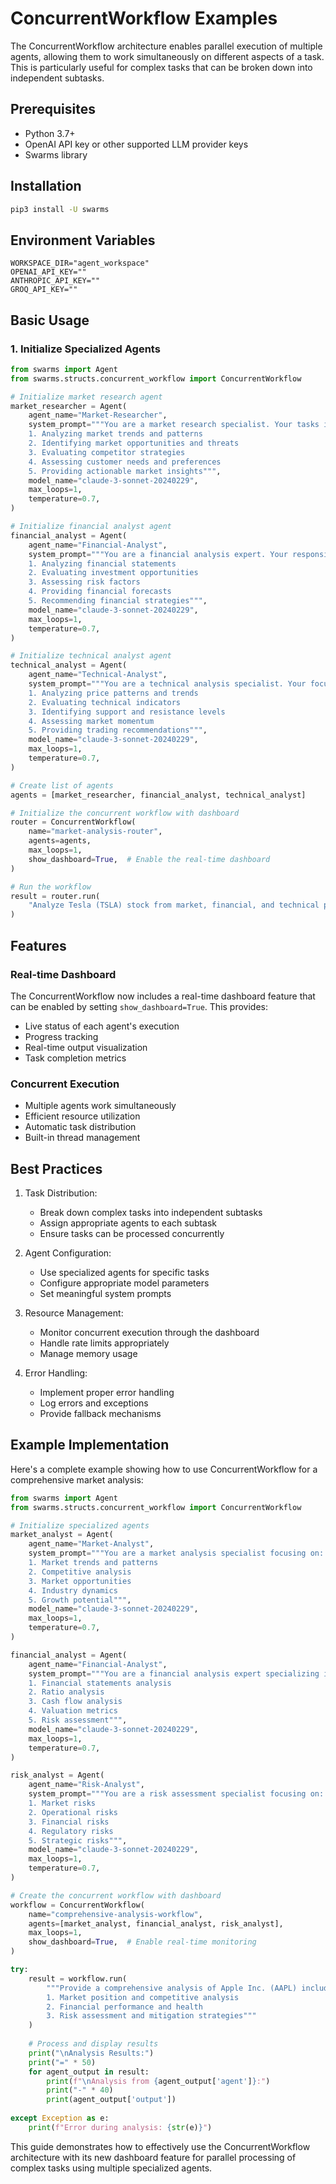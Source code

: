 # ConcurrentWorkflow Examples

The ConcurrentWorkflow architecture enables parallel execution of multiple agents, allowing them to work simultaneously on different aspects of a task. This is particularly useful for complex tasks that can be broken down into independent subtasks.

## Prerequisites

- Python 3.7+
- OpenAI API key or other supported LLM provider keys
- Swarms library

## Installation

```bash
pip3 install -U swarms
```

## Environment Variables

```plaintext
WORKSPACE_DIR="agent_workspace"
OPENAI_API_KEY=""
ANTHROPIC_API_KEY=""
GROQ_API_KEY=""
```

## Basic Usage

### 1. Initialize Specialized Agents

```python
from swarms import Agent
from swarms.structs.concurrent_workflow import ConcurrentWorkflow

# Initialize market research agent
market_researcher = Agent(
    agent_name="Market-Researcher",
    system_prompt="""You are a market research specialist. Your tasks include:
    1. Analyzing market trends and patterns
    2. Identifying market opportunities and threats
    3. Evaluating competitor strategies
    4. Assessing customer needs and preferences
    5. Providing actionable market insights""",
    model_name="claude-3-sonnet-20240229",
    max_loops=1,
    temperature=0.7,
)

# Initialize financial analyst agent
financial_analyst = Agent(
    agent_name="Financial-Analyst",
    system_prompt="""You are a financial analysis expert. Your responsibilities include:
    1. Analyzing financial statements
    2. Evaluating investment opportunities
    3. Assessing risk factors
    4. Providing financial forecasts
    5. Recommending financial strategies""",
    model_name="claude-3-sonnet-20240229",
    max_loops=1,
    temperature=0.7,
)

# Initialize technical analyst agent
technical_analyst = Agent(
    agent_name="Technical-Analyst",
    system_prompt="""You are a technical analysis specialist. Your focus areas include:
    1. Analyzing price patterns and trends
    2. Evaluating technical indicators
    3. Identifying support and resistance levels
    4. Assessing market momentum
    5. Providing trading recommendations""",
    model_name="claude-3-sonnet-20240229",
    max_loops=1,
    temperature=0.7,
)

# Create list of agents
agents = [market_researcher, financial_analyst, technical_analyst]

# Initialize the concurrent workflow with dashboard
router = ConcurrentWorkflow(
    name="market-analysis-router",
    agents=agents,
    max_loops=1,
    show_dashboard=True,  # Enable the real-time dashboard
)

# Run the workflow
result = router.run(
    "Analyze Tesla (TSLA) stock from market, financial, and technical perspectives"
)
```

## Features

### Real-time Dashboard

The ConcurrentWorkflow now includes a real-time dashboard feature that can be enabled by setting `show_dashboard=True`. This provides:

- Live status of each agent's execution
- Progress tracking
- Real-time output visualization
- Task completion metrics

### Concurrent Execution

- Multiple agents work simultaneously
- Efficient resource utilization
- Automatic task distribution
- Built-in thread management

## Best Practices

1. Task Distribution:
   - Break down complex tasks into independent subtasks
   - Assign appropriate agents to each subtask
   - Ensure tasks can be processed concurrently

2. Agent Configuration:
   - Use specialized agents for specific tasks
   - Configure appropriate model parameters
   - Set meaningful system prompts

3. Resource Management:
   - Monitor concurrent execution through the dashboard
   - Handle rate limits appropriately
   - Manage memory usage

4. Error Handling:
   - Implement proper error handling
   - Log errors and exceptions
   - Provide fallback mechanisms

## Example Implementation

Here's a complete example showing how to use ConcurrentWorkflow for a comprehensive market analysis:

```python
from swarms import Agent
from swarms.structs.concurrent_workflow import ConcurrentWorkflow

# Initialize specialized agents
market_analyst = Agent(
    agent_name="Market-Analyst",
    system_prompt="""You are a market analysis specialist focusing on:
    1. Market trends and patterns
    2. Competitive analysis
    3. Market opportunities
    4. Industry dynamics
    5. Growth potential""",
    model_name="claude-3-sonnet-20240229",
    max_loops=1,
    temperature=0.7,
)

financial_analyst = Agent(
    agent_name="Financial-Analyst",
    system_prompt="""You are a financial analysis expert specializing in:
    1. Financial statements analysis
    2. Ratio analysis
    3. Cash flow analysis
    4. Valuation metrics
    5. Risk assessment""",
    model_name="claude-3-sonnet-20240229",
    max_loops=1,
    temperature=0.7,
)

risk_analyst = Agent(
    agent_name="Risk-Analyst",
    system_prompt="""You are a risk assessment specialist focusing on:
    1. Market risks
    2. Operational risks
    3. Financial risks
    4. Regulatory risks
    5. Strategic risks""",
    model_name="claude-3-sonnet-20240229",
    max_loops=1,
    temperature=0.7,
)

# Create the concurrent workflow with dashboard
workflow = ConcurrentWorkflow(
    name="comprehensive-analysis-workflow",
    agents=[market_analyst, financial_analyst, risk_analyst],
    max_loops=1,
    show_dashboard=True,  # Enable real-time monitoring
)

try:
    result = workflow.run(
        """Provide a comprehensive analysis of Apple Inc. (AAPL) including:
        1. Market position and competitive analysis
        2. Financial performance and health
        3. Risk assessment and mitigation strategies"""
    )
    
    # Process and display results
    print("\nAnalysis Results:")
    print("=" * 50)
    for agent_output in result:
        print(f"\nAnalysis from {agent_output['agent']}:")
        print("-" * 40)
        print(agent_output['output'])
        
except Exception as e:
    print(f"Error during analysis: {str(e)}")
```

This guide demonstrates how to effectively use the ConcurrentWorkflow architecture with its new dashboard feature for parallel processing of complex tasks using multiple specialized agents. 